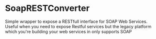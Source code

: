 # SoapRESTConverter
Simple wrapper to expose a RESTfull interface for SOAP Web Services. Useful when you need to expose Restful services but the legacy platform which you're building your web services in only supports SOAP
